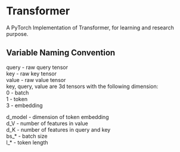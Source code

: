 # Transformer
A PyTorch Implementation of Transformer, for learning and research purpose.

## Variable Naming Convention
query - raw query tensor  
key - raw key tensor  
value - raw value tensor  
key, query, value are 3d tensors with the following dimension:  
0 - batch  
1 - token  
3 - embedding  

d_model - dimension of token embedding  
d_V - number of features in value  
d_K - number of features in query and key  
bs_* - batch size  
l_* - token length  
